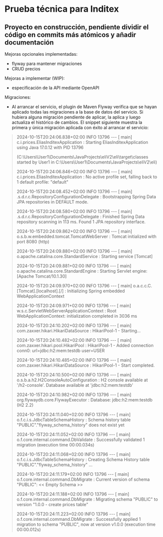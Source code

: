 <h1>Prueba técnica para Inditex</h1>

<h2>Proyecto en construcción, pendiente dividir el código en commits más atómicos y añadir documentación</h2>

Mejoras opcionales implementadas:
- flyway para mantener migraciones
- CRUD precios

Mejoras a implementar (WIP):
- especificación de la API mediante OpenAPI
    
Migraciones:
- Al arrancar el servicio, el plugin de Maven Flyway verifica que se hayan aplicado todas las migraciones a la base de datos del servicio. Si hubiera alguna migración pendiente de aplicar, la aplica y luego actualiza el histórico de cambios. El snippet siguiente muestra la primera y única migración aplicada con éxito al arrancar el servicio:
    
>2024-10-15T20:24:06.838+02:00  INFO 13796 --- [           main] c.i.prices.EliasInditexApplication       : Starting EliasInditexApplication using Java 17.0.12 with PID 13796
>
> (C:\Users\User1\Documents\JavaProjects\eliV2\eli\target\classes started by User1 in C:\Users\User1\Documents\JavaProjects\eliV2\eli)
>
>2024-10-15T20:24:06.846+02:00  INFO 13796 --- [           main] c.i.prices.EliasInditexApplication       : No active profile set, falling back to 1 default profile: "default"
>
>2024-10-15T20:24:08.452+02:00  INFO 13796 --- [           main] .s.d.r.c.RepositoryConfigurationDelegate : Bootstrapping Spring Data JPA repositories in DEFAULT mode.
>
>2024-10-15T20:24:08.580+02:00  INFO 13796 --- [           main] .s.d.r.c.RepositoryConfigurationDelegate : Finished Spring Data repository scanning in 113 ms. Found 1 JPA repository interface.
>
>2024-10-15T20:24:09.862+02:00  INFO 13796 --- [           main] o.s.b.w.embedded.tomcat.TomcatWebServer  : Tomcat initialized with port 8080 (http)
>
>2024-10-15T20:24:09.880+02:00  INFO 13796 --- [           main] o.apache.catalina.core.StandardService   : Starting service [Tomcat]
>
>2024-10-15T20:24:09.881+02:00  INFO 13796 --- [           main] o.apache.catalina.core.StandardEngine    : Starting Servlet engine: [Apache Tomcat/10.1.30]
>
>2024-10-15T20:24:09.970+02:00  INFO 13796 --- [           main] o.a.c.c.C.[Tomcat].[localhost].[/]       : Initializing Spring embedded WebApplicationContext
>
>2024-10-15T20:24:09.971+02:00  INFO 13796 --- [           main] w.s.c.ServletWebServerApplicationContext : Root WebApplicationContext: initialization completed in 3036 ms
>
>2024-10-15T20:24:10.202+02:00  INFO 13796 --- [           main] com.zaxxer.hikari.HikariDataSource       : HikariPool-1 - Starting...
>
>2024-10-15T20:24:10.482+02:00  INFO 13796 --- [           main] com.zaxxer.hikari.pool.HikariPool        : HikariPool-1 - Added connection conn0: url=jdbc:h2:mem:testdb user=USER
>
>2024-10-15T20:24:10.485+02:00  INFO 13796 --- [           main] com.zaxxer.hikari.HikariDataSource       : HikariPool-1 - Start completed.
>
>2024-10-15T20:24:10.500+02:00  INFO 13796 --- [           main] o.s.b.a.h2.H2ConsoleAutoConfiguration    : H2 console available at '/h2-console'. Database available at 'jdbc:h2:mem:testdb'
>
>2024-10-15T20:24:10.982+02:00  INFO 13796 --- [           main] org.flywaydb.core.FlywayExecutor         : Database: jdbc:h2:mem:testdb (H2 2.2)
>
>2024-10-15T20:24:11.040+02:00  INFO 13796 --- [           main] o.f.c.i.s.JdbcTableSchemaHistory         : Schema history table "PUBLIC"."flyway_schema_history" does not exist yet
>
>2024-10-15T20:24:11.052+02:00  INFO 13796 --- [           main] o.f.core.internal.command.DbValidate     : Successfully validated 1 migration (execution time 00:00.034s)
>
>2024-10-15T20:24:11.068+02:00  INFO 13796 --- [           main] o.f.c.i.s.JdbcTableSchemaHistory         : Creating Schema History table "PUBLIC"."flyway_schema_history" ...
>
>2024-10-15T20:24:11.179+02:00  INFO 13796 --- [           main] o.f.core.internal.command.DbMigrate      : Current version of schema "PUBLIC": << Empty Schema >>
>
>2024-10-15T20:24:11.188+02:00  INFO 13796 --- [           main] o.f.core.internal.command.DbMigrate      : Migrating schema "PUBLIC" to version "1.0.0 - create prices table"
>
>2024-10-15T20:24:11.223+02:00  INFO 13796 --- [           main] o.f.core.internal.command.DbMigrate      : Successfully applied 1 migration to schema "PUBLIC", now at version v1.0.0 (execution time 00:00.012s)

